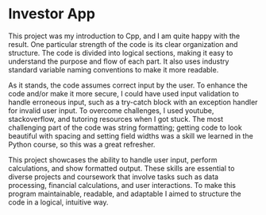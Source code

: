 # Investor App

This project was my introduction to Cpp, and I am quite happy with the result. One particular strength of the code is its clear organization and structure. The code is divided into logical sections, making it easy to understand the purpose and flow of each part. It also uses industry standard variable naming conventions to make it more readable. 

As it stands, the code assumes correct input by the user. To enhance the code and/or make it more secure, I could have used input validation to handle erroneous input, such as a try-catch block with an exception handler for invalid user input. To overcome challenges, I used youtube, stackoverflow, and tutoring resources when I got stuck. The most challenging part of the code was string formatting; getting code to look beautiful with spacing and setting field widths was a skill we learned in the Python course, so this was a great refresher. 

This project showcases the ability to handle user input, perform calculations, and show formatted output. These skills are essential to diverse projects and coursework that involve tasks such as data processing, financial calculations, and user interactions. To make this program maintainable, readable, and adaptable I aimed to structure the code in a logical, intuitive way. 
